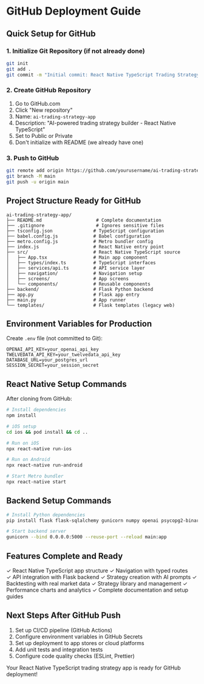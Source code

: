 # GitHub Deployment Guide

## Quick Setup for GitHub

### 1. Initialize Git Repository (if not already done)
```bash
git init
git add .
git commit -m "Initial commit: React Native TypeScript Trading Strategy App"
```

### 2. Create GitHub Repository
1. Go to GitHub.com
2. Click "New repository"
3. Name: `ai-trading-strategy-app`
4. Description: "AI-powered trading strategy builder - React Native TypeScript"
5. Set to Public or Private
6. Don't initialize with README (we already have one)

### 3. Push to GitHub
```bash
git remote add origin https://github.com/yourusername/ai-trading-strategy-app.git
git branch -M main
git push -u origin main
```

## Project Structure Ready for GitHub

```
ai-trading-strategy-app/
├── README.md                    # Complete documentation
├── .gitignore                   # Ignores sensitive files
├── tsconfig.json               # TypeScript configuration
├── babel.config.js             # Babel configuration  
├── metro.config.js             # Metro bundler config
├── index.js                    # React Native entry point
├── src/                        # React Native TypeScript source
│   ├── App.tsx                 # Main app component
│   ├── types/index.ts          # TypeScript interfaces
│   ├── services/api.ts         # API service layer
│   ├── navigation/             # Navigation setup
│   ├── screens/                # App screens
│   └── components/             # Reusable components
├── backend/                    # Flask Python backend
├── app.py                      # Flask app entry
├── main.py                     # App runner
└── templates/                  # Flask templates (legacy web)
```

## Environment Variables for Production

Create `.env` file (not committed to Git):
```
OPENAI_API_KEY=your_openai_api_key
TWELVEDATA_API_KEY=your_twelvedata_api_key
DATABASE_URL=your_postgres_url
SESSION_SECRET=your_session_secret
```

## React Native Setup Commands

After cloning from GitHub:
```bash
# Install dependencies
npm install

# iOS setup
cd ios && pod install && cd ..

# Run on iOS
npx react-native run-ios

# Run on Android  
npx react-native run-android

# Start Metro bundler
npx react-native start
```

## Backend Setup Commands

```bash
# Install Python dependencies
pip install flask flask-sqlalchemy gunicorn numpy openai psycopg2-binary requests email-validator

# Start backend server
gunicorn --bind 0.0.0.0:5000 --reuse-port --reload main:app
```

## Features Complete and Ready

✓ React Native TypeScript app structure
✓ Navigation with typed routes  
✓ API integration with Flask backend
✓ Strategy creation with AI prompts
✓ Backtesting with real market data
✓ Strategy library and management
✓ Performance charts and analytics
✓ Complete documentation and setup guides

## Next Steps After GitHub Push

1. Set up CI/CD pipeline (GitHub Actions)
2. Configure environment variables in GitHub Secrets
3. Set up deployment to app stores or cloud platforms
4. Add unit tests and integration tests
5. Configure code quality checks (ESLint, Prettier)

Your React Native TypeScript trading strategy app is ready for GitHub deployment!